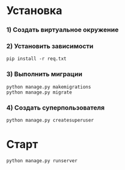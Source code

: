 # Установка

### 1) Создать виртуальное окружение

### 2) Установить зависимости

    pip install -r req.txt

### 3) Выполнить миграции
    python manage.py makemigrations
    python manage.py migrate    

### 4) Создать суперпользователя

    python manage.py createsuperuser

# Старт

    python manage.py runserver
